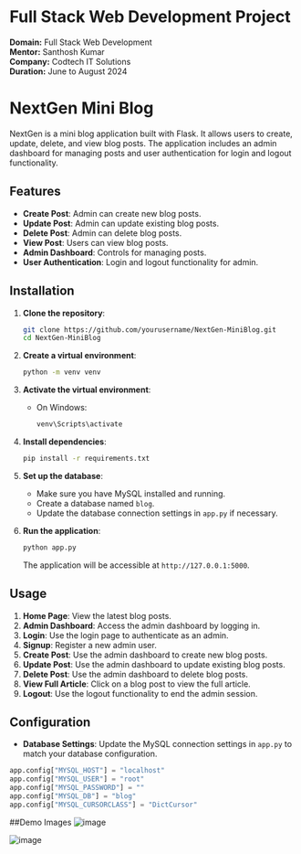 # Full Stack Web Development Project

**Domain:** Full Stack Web Development  
**Mentor:** Santhosh Kumar  
**Company:** Codtech IT Solutions  
**Duration:** June to August 2024


# NextGen Mini Blog

NextGen is a mini blog application built with Flask. It allows users to create, update, delete, and view blog posts. The application includes an admin dashboard for managing posts and user authentication for login and logout functionality.

## Features

- **Create Post**: Admin can create new blog posts.
- **Update Post**: Admin can update existing blog posts.
- **Delete Post**: Admin can delete blog posts.
- **View Post**: Users can view blog posts.
- **Admin Dashboard**: Controls for managing posts.
- **User Authentication**: Login and logout functionality for admin.


## Installation

1. **Clone the repository**:

    ```sh
    git clone https://github.com/yourusername/NextGen-MiniBlog.git
    cd NextGen-MiniBlog
    ```

2. **Create a virtual environment**:

    ```sh
    python -m venv venv
    ```

3. **Activate the virtual environment**:

    - On Windows:
      ```sh
      venv\Scripts\activate
      ```
    

4. **Install dependencies**:

    ```sh
    pip install -r requirements.txt
    ```

5. **Set up the database**:
   - Make sure you have MySQL installed and running.
   - Create a database named `blog`.
   - Update the database connection settings in `app.py` if necessary.

6. **Run the application**:

    ```sh
    python app.py
    ```

    The application will be accessible at `http://127.0.0.1:5000`.

## Usage

1. **Home Page**: View the latest blog posts.
2. **Admin Dashboard**: Access the admin dashboard by logging in.
3. **Login**: Use the login page to authenticate as an admin.
4. **Signup**: Register a new admin user.
5. **Create Post**: Use the admin dashboard to create new blog posts.
6. **Update Post**: Use the admin dashboard to update existing blog posts.
7. **Delete Post**: Use the admin dashboard to delete blog posts.
8. **View Full Article**: Click on a blog post to view the full article.
9. **Logout**: Use the logout functionality to end the admin session.

## Configuration

- **Database Settings**: Update the MySQL connection settings in `app.py` to match your database configuration.

```python
app.config["MYSQL_HOST"] = "localhost"
app.config["MYSQL_USER"] = "root"
app.config["MYSQL_PASSWORD"] = ""
app.config["MYSQL_DB"] = "blog"
app.config["MYSQL_CURSORCLASS"] = "DictCursor"
```

##Demo Images
![image](https://github.com/bnaveenbharathi/miniblog/assets/144258519/034d2117-d6d5-403f-8bc2-6d8aea23e124)

![image](https://github.com/bnaveenbharathi/miniblog/assets/144258519/749dcb1f-0b72-43c5-80b4-5f3ccc8a21d3)



